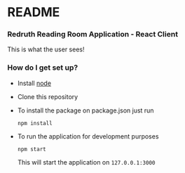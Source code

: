 # README #

### Redruth Reading Room Application - React Client ###

This is what the user sees!

### How do I get set up? ###

* Install [node](https://nodejs.org/en/)
* Clone this repository
* To install the package on package.json just run

    `npm install`

* To run the application for development purposes

    `npm start`

    This will start the application on `127.0.0.1:3000`
    